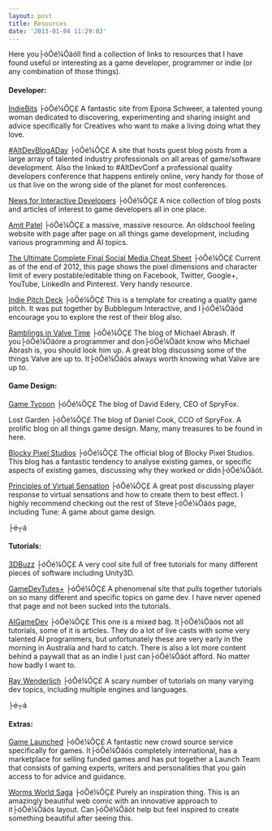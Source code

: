 ```yaml
---
layout: post
title: Resources
date: '2013-01-04 11:29:02'
---
```



Here you├óÔé¼Ôäóll find a collection of links to resources that I have found useful or interesting as a game developer, programmer or indie (or any combination of those things).

#### Developer:

[IndieBits](http://www.Indiebits.com "IndieBits") ├óÔé¼ÔÇ£ A fantastic site from Epona Schweer, a talented young woman dedicated to discovering, experimenting and sharing insight and advice specifically for Creatives who want to make a living doing what they love.

[#AltDevBlogADay](http://www.altdevblogaday.com/ "AltDevBlogADay") ├óÔé¼ÔÇ£ A site that hosts guest blog posts from a large array of talented industry professionals on all areas of game/software development. Also the linked to #AltDevConf a professional quality developers conference that happens entirely online, very handy for those of us that live on the wrong side of the planet for most conferences.

[News for Interactive Developers](http://www.scoop.it/t/news-for-the-interactive-developer-scene) ├óÔé¼ÔÇ£ A nice collection of blog posts and articles of interest to game developers all in one place.

[Amit Patel](http://www-cs-students.stanford.edu/~amitp/) ├óÔé¼ÔÇ£ a massive, massive resource. An oldschool feeling website with page after page on all things game development, including various programming and AI topics.

[The Ultimate Complete Final Social Media Cheat Sheet](http://www.lunametrics.com/blog/2012/11/12/final-social-media-sizing-cheat-sheet/) ├óÔé¼ÔÇ£ Current as of the end of 2012, this page shows the pixel dimensions and character limit of every postable/editable thing on Facebook, Twitter, Google+, YouTube, LinkedIn and Pinterest. Very handy resource.

[Indie Pitch Deck](http://www.bubbleguminteractive.com/news/pitch-deck-for-indie-games-developers/) ├óÔé¼ÔÇ£ This is a template for creating a quality game pitch. It was put together by Bubblegum Interactive, and I├óÔé¼Ôäód encourage you to explore the rest of their blog also.

[Ramblings in Valve Time](http://blogs.valvesoftware.com/abrash/) ├óÔé¼ÔÇ£ The blog of Michael Abrash. If you├óÔé¼Ôäóre a programmer and don├óÔé¼Ôäót know who Michael Abrash is, you should look him up. A great blog discussing some of the things Valve are up to. It├óÔé¼Ôäós always worth knowing what Valve are up to.

#### Game Design:

[Game Tycoon](http://www.edery.org/) ├óÔé¼ÔÇ£ The blog of David Edery, CEO of SpryFox.

Lost Garden ├óÔé¼ÔÇ£ The blog of Daniel Cook, CCO of SpryFox. A prolific blog on all things game design. Many, many treasures to be found in here.

[Blocky Pixel Studios](http://www.blockypixel.com/) ├óÔé¼ÔÇ£ The official blog of Blocky Pixel Studios. This blog has a fantastic tendency to analyse existing games, or specific aspects of existing games, discussing why they worked or didn├óÔé¼Ôäót.

[Principles of Virtual Sensation](http://www.steveswink.com/principles-of-virtual-sensation/) ├óÔé¼ÔÇ£ A great post discussing player response to virtual sensations and how to create them to best effect. I highly recommend checking out the rest of Steve├óÔé¼Ôäós page, including Tune: A game about game design.

├é┬á

#### Tutorials:

[3DBuzz](http://www.3dbuzz.com/) ├óÔé¼ÔÇ£ A very cool site full of free tutorials for many different pieces of software including Unity3D.

[GameDevTutes+](http://gamedev.tutsplus.com/) ├óÔé¼ÔÇ£ A phenomenal site that pulls together tutorials on so many different and specific topics on game dev. I have never opened that page and not been sucked into the tutorials.

[AIGameDev](http://aigamedev.com/) ├óÔé¼ÔÇ£ This one is a mixed bag. It├óÔé¼Ôäós not all tutorials, some of it is articles. They do a lot of live casts with some very talented AI programmers, but unfortunately these are very early in the morning in Australia and hard to catch. There is also a lot more content behind a paywall that as an indie I just can├óÔé¼Ôäót afford. No matter how badly I want to.

[Ray Wenderlich](http://www.raywenderlich.com/) ├óÔé¼ÔÇ£ A scary number of tutorials on many varying dev topics, including multiple engines and languages.

├é┬á

#### Extras:

[Game Launched](http://gamelaunched.com/) ├óÔé¼ÔÇ£ A fantastic new crowd source service specifically for games. It├óÔé¼Ôäós completely international, has a marketplace for selling funded games and has put together a Launch Team that consists of gaming experts, writers and personalities that you gain access to for advice and guidance.

[Worms World Saga](http://www.wormworldsaga.com/) ├óÔé¼ÔÇ£ Purely an inspiration thing. This is an amazingly beautiful web comic with an innovative approach to it├óÔé¼Ôäós layout. Can├óÔé¼Ôäót help but feel inspired to create something beautiful after seeing this.


